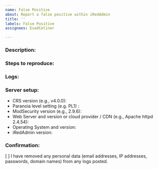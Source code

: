 ```yaml
---
name: False Positive
about: Report a false positive within iRedAdmin
title: ''
labels: False Positive
assignees: EsadCetiner

---
```


<!--
Please make sure you fill out all of the fields below and provide detailed information about your problem so your issue can easily be reproduced and fixed. 
-->

### Description:


### Steps to reproduce:


### Logs:


### Server setup:

- CRS version (e.g., v4.0.0):
- Paranoia level setting (e.g. PL1) :
- ModSecurity version (e.g., 2.9.6):
- Web Server and version or cloud provider / CDN (e.g., Apache httpd 2.4.54):
- Operating System and version:
- iRedAdmin version:

### Confirmation:

[ ] I have removed any personal data (email addresses, IP addresses,
passwords, domain names) from any logs posted.
